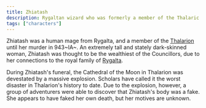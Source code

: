 ```yaml
---
title: Zhiatash
description: Rygaltan wizard who was formerly a member of the Thalaric Council
tags: ["characters"]
---
```


Zhiatash was a human mage from Rygalta, and a member of the [Thalarion](/pages/Thalarion) until her murder in 943~IA~. An extremely tall and stately dark-skinned woman, Zhiatash was thought to be the wealthiest of the Councillors, due to her connections to the royal family of [Rygalta](/pages/Rygalta).

During Zhiatash's funeral, the Cathedral of the Moon in Thalarion was devestated by a massive explosion. Scholars have called it the worst disaster in Thalarion's history to date. Due to the explosion, however, a group of adventurers were able to discover that Zhiatash's body was a fake. She appears to have faked her own death, but her motives are unknown.

